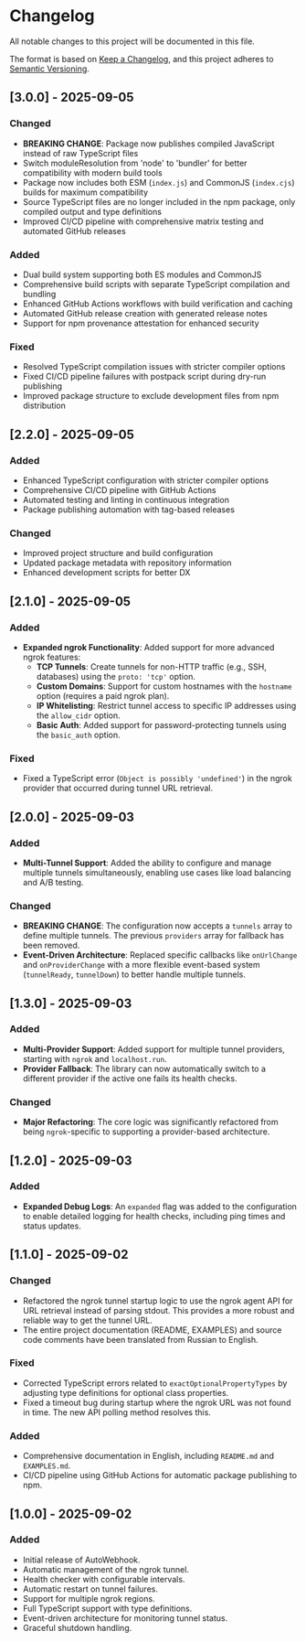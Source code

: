 # Changelog

All notable changes to this project will be documented in this file.

The format is based on [Keep a Changelog](https://keepachangelog.com/en/1.0.0/),
and this project adheres to [Semantic Versioning](https://semver.org/spec/v2.0.0.html).

## [3.0.0] - 2025-09-05

### Changed
- **BREAKING CHANGE**: Package now publishes compiled JavaScript instead of raw TypeScript files
- Switch moduleResolution from 'node' to 'bundler' for better compatibility with modern build tools
- Package now includes both ESM (`index.js`) and CommonJS (`index.cjs`) builds for maximum compatibility
- Source TypeScript files are no longer included in the npm package, only compiled output and type definitions
- Improved CI/CD pipeline with comprehensive matrix testing and automated GitHub releases

### Added
- Dual build system supporting both ES modules and CommonJS
- Comprehensive build scripts with separate TypeScript compilation and bundling
- Enhanced GitHub Actions workflows with build verification and caching
- Automated GitHub release creation with generated release notes
- Support for npm provenance attestation for enhanced security

### Fixed
- Resolved TypeScript compilation issues with stricter compiler options
- Fixed CI/CD pipeline failures with postpack script during dry-run publishing
- Improved package structure to exclude development files from npm distribution

## [2.2.0] - 2025-09-05

### Added
- Enhanced TypeScript configuration with stricter compiler options
- Comprehensive CI/CD pipeline with GitHub Actions
- Automated testing and linting in continuous integration
- Package publishing automation with tag-based releases

### Changed
- Improved project structure and build configuration
- Updated package metadata with repository information
- Enhanced development scripts for better DX

## [2.1.0] - 2025-09-05

### Added
- **Expanded ngrok Functionality**: Added support for more advanced ngrok features:
  - **TCP Tunnels**: Create tunnels for non-HTTP traffic (e.g., SSH, databases) using the `proto: 'tcp'` option.
  - **Custom Domains**: Support for custom hostnames with the `hostname` option (requires a paid ngrok plan).
  - **IP Whitelisting**: Restrict tunnel access to specific IP addresses using the `allow_cidr` option.
  - **Basic Auth**: Added support for password-protecting tunnels using the `basic_auth` option.

### Fixed
- Fixed a TypeScript error (`Object is possibly 'undefined'`) in the ngrok provider that occurred during tunnel URL retrieval.

## [2.0.0] - 2025-09-03

### Added
- **Multi-Tunnel Support**: Added the ability to configure and manage multiple tunnels simultaneously, enabling use cases like load balancing and A/B testing.

### Changed
- **BREAKING CHANGE**: The configuration now accepts a `tunnels` array to define multiple tunnels. The previous `providers` array for fallback has been removed.
- **Event-Driven Architecture**: Replaced specific callbacks like `onUrlChange` and `onProviderChange` with a more flexible event-based system (`tunnelReady`, `tunnelDown`) to better handle multiple tunnels.

## [1.3.0] - 2025-09-03

### Added
- **Multi-Provider Support**: Added support for multiple tunnel providers, starting with `ngrok` and `localhost.run`.
- **Provider Fallback**: The library can now automatically switch to a different provider if the active one fails its health checks.

### Changed
- **Major Refactoring**: The core logic was significantly refactored from being `ngrok`-specific to supporting a provider-based architecture.

## [1.2.0] - 2025-09-03

### Added
- **Expanded Debug Logs**: An `expanded` flag was added to the configuration to enable detailed logging for health checks, including ping times and status updates.

## [1.1.0] - 2025-09-02

### Changed
- Refactored the ngrok tunnel startup logic to use the ngrok agent API for URL retrieval instead of parsing stdout. This provides a more robust and reliable way to get the tunnel URL.
- The entire project documentation (README, EXAMPLES) and source code comments have been translated from Russian to English.

### Fixed
- Corrected TypeScript errors related to `exactOptionalPropertyTypes` by adjusting type definitions for optional class properties.
- Fixed a timeout bug during startup where the ngrok URL was not found in time. The new API polling method resolves this.

### Added
- Comprehensive documentation in English, including `README.md` and `EXAMPLES.md`.
- CI/CD pipeline using GitHub Actions for automatic package publishing to npm.

## [1.0.0] - 2025-09-02

### Added
- Initial release of AutoWebhook.
- Automatic management of the ngrok tunnel.
- Health checker with configurable intervals.
- Automatic restart on tunnel failures.
- Support for multiple ngrok regions.
- Full TypeScript support with type definitions.
- Event-driven architecture for monitoring tunnel status.
- Graceful shutdown handling.
